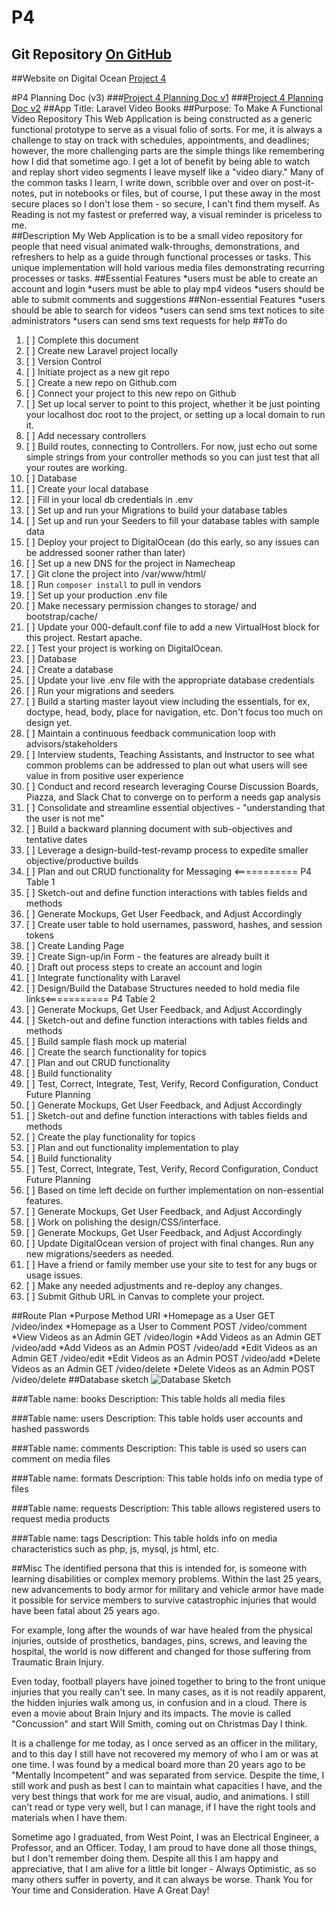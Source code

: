 # P4 
## Git Repository [On GitHub](http://github.com/jpedroza/laravelvideobooks.aacax.net.git)
##Website on Digital Ocean [Project 4](http://laravelvideobooks.aacax.net)

#P4 Planning Doc (v3)
###[Project 4 Planning Doc v1](http://laravelvideobooks.aacax.net/pd1.doc)
###[Project 4 Planning Doc v2](http://laravelvideobooks.aacax.net/pd2.doc)
##App Title: Laravel Video Books 
##Purpose: To Make A Functional Video Repository
This Web Application is being constructed as a generic functional prototype to serve as a visual folio of sorts. 
For me, it is always a challenge to stay on track with schedules, appointments, and deadlines; 
however, the more challenging parts are the simple things like remembering how I did that sometime ago. 
I get a lot of benefit by being able to watch and replay short video segments I leave myself like a "video diary." 
Many of the common tasks I learn, I write down, scribble over and over on post-it-notes, put in notebooks or files, 
but of course, I put these away in the most secure places so I don't lose them - so secure, I can't find them myself. 
As Reading is not my fastest or preferred way, a visual reminder is priceless to me.     
##Description
My Web Application is to be a small video repository for people that need visual animated walk-throughs, demonstrations, and refreshers to help as a guide through functional processes or tasks. 
This unique implementation will hold various media files demonstrating recurring processes or tasks.
##Essential Features
*users must be able to create an account and login
*users must be able to play mp4 videos
*users should be able to submit comments and suggestions
##Non-essential Features
*users should be able to search for videos
*users can send sms text notices to site administrators
*users can send sms text requests for help
##To do
1. [ ] Complete this document 
2. [ ] Create new Laravel project locally
3. [ ] Version Control
4. [ ] Initiate project as a new git repo
5. [ ] Create a new repo on Github.com
6. [ ] Connect your project to this new repo on Github
7. [ ] Set up local server to point to this project, whether it be just pointing your localhost doc root to the project, or setting up a local domain to run it.
8. [ ] Add necessary controllers
9. [ ] Build routes, connecting to Controllers. For now, just echo out some simple strings from your controller methods so you can just test that all your routes are working.
10. [ ] Database
11. [ ] Create your local database
12. [ ] Fill in your local db credentials in .env
13. [ ] Set up and run your Migrations to build your database tables
14. [ ] Set up and run your Seeders to fill your database tables with sample data
15. [ ] Deploy your project to DigitalOcean (do this early, so any issues can be addressed sooner rather than later)
16. [ ] Set up a new DNS for the project in Namecheap
17. [ ] Git clone the project into /var/www/html/
18. [ ] Run `composer install` to pull in vendors
19. [ ] Set up your production .env file
20. [ ] Make necessary permission changes to storage/ and bootstrap/cache/
21. [ ] Update your 000-default.conf file to add a new VirtualHost block for this project. Restart apache.
22. [ ] Test your project is working on DigitalOcean.
23. [ ] Database
24. [ ] Create a database
25. [ ] Update your live .env file with the appropriate database credentials
26. [ ] Run your migrations and seeders
27. [ ] Build a starting master layout view including the essentials, for ex, doctype, head, body, place for navigation, etc. Don't focus too much on design yet.
28. [ ] Maintain a continuous feedback communication loop with advisors/stakeholders
29. [ ] Interview students, Teaching Assistants, and Instructor to see what common problems can be addressed to plan out what users will see value in from positive user experience
30. [ ] Conduct and record research leveraging Course Discussion Boards, Piazza, and Slack Chat to converge on to perform a needs gap analysis
31. [ ] Consolidate and streamline essential objectives - "understanding that the user is not me"
32. [ ] Build a backward planning document with sub-objectives and tentative dates 
33. [ ] Leverage a design-build-test-revamp process to expedite smaller objective/productive builds
34. [ ] Plan and out CRUD functionality for Messaging <=========== P4 Table 1
35. [ ] Sketch-out and define function interactions with tables fields and methods
36. [ ] Generate Mockups, Get User Feedback, and Adjust Accordingly
37. [ ] Create user table to hold usernames, password, hashes, and session tokens
38. [ ] Create Landing Page
39. [ ] Create Sign-up/in Form - the features are already built it
40. [ ] Draft out process steps to create an account and login
41. [ ] Integrate functionality with Laravel
42. [ ] Design/Build the Database Structures needed to hold media file links<=========== P4 Table 2
43. [ ] Generate Mockups, Get User Feedback, and Adjust Accordingly
44. [ ] Sketch-out and define function interactions with tables fields and methods
45. [ ] Build sample flash mock up material
46. [ ] Create the search functionality for topics
47. [ ] Plan and out CRUD functionality
48. [ ] Build functionality
49. [ ] Test, Correct, Integrate, Test, Verify, Record Configuration, Conduct Future Planning
50. [ ] Generate Mockups, Get User Feedback, and Adjust Accordingly
51. [ ] Sketch-out and define function interactions with tables fields and methods
52. [ ] Create the play functionality for topics
53. [ ] Plan and out functionality implementation to play
54. [ ] Build functionality
55. [ ] Test, Correct, Integrate, Test, Verify, Record Configuration, Conduct Future Planning
56. [ ] Based on time left decide on further implementation on non-essential features. 
57. [ ] Generate Mockups, Get User Feedback, and Adjust Accordingly
58. [ ] Work on polishing the design/CSS/interface. 
59. [ ] Generate Mockups, Get User Feedback, and Adjust Accordingly
60. [ ] Update DigitalOcean version of project with final changes. Run any new migrations/seeders as needed.
61. [ ] Have a friend or family member use your site to test for any bugs or usage issues.
62. [ ] Make any needed adjustments and re-deploy any changes.
63. [ ] Submit Github URL in Canvas to complete your project.

##Route Plan
*Purpose	Method	URI
*Homepage as a User	GET	/video/index
*Homepage as a User to Comment	POST	/video/comment
*View Videos as an Admin	GET	/video/login
*Add Videos as an Admin	GET	/video/add
*Add Videos as an Admin	POST	/video/add
*Edit Videos as an Admin	GET	/video/edit
*Edit Videos as an Admin	POST	/video/add
*Delete Videos as an Admin	GET	/video/delete
*Delete Videos as an Admin	POST	/video/delete
##Database sketch
![Database Sketch](http://laravelvideobooks.aacax.net/img/database-sketch.png)
 
###Table name: books
Description: This table holds all media files 

###Table name: users
Description: This table holds user accounts and hashed passwords

###Table name: comments
Description: This table is used so users can comment on media files

###Table name: formats
Description: This table holds info on media type of files

###Table name: requests
Description: This table allows registered users to request media products

###Table name: tags
Description: This table holds info on media characteristics such as php, js, mysql, js html, etc. 

##Misc
The identified persona that this is intended for, is someone with learning disabilities or complex memory problems. Within the last 25 years, new advancements to body armor for military and vehicle armor have made it possible for service members to survive catastrophic injuries that would have been fatal about 25 years ago.

For example, long after the wounds of war have healed from the physical injuries, outside of prosthetics, bandages, pins, screws, and leaving the hospital, the world is now different and changed for those suffering from Traumatic Brain Injury.

Even today, football players have joined together to bring to the front unique injuries that you really can't see. In many cases, as it is not readily apparent, the hidden injuries walk among us, in confusion and in a cloud. There is even a movie about Brain Injury and its impacts. The movie is called "Concussion" and start Will Smith, coming out on Christmas Day I think. 

It is a challenge for me today, as I once served as an officer in the military, and to this day I still have not recovered my memory of who I am or was at one time. I was found by a medical board more than 20 years ago to be "Mentally Incompetent" and was separated from service. Despite the time, I still work and push as best I can to maintain what capacities I have, and the very best things that work for me are visual, audio, and animations. I still can't read or type very well, but I can manage, if I have the right tools and materials when I have them.

Sometime ago I graduated, from West Point, I was an Electrical Engineer, a Professor, and an Officer. Today, I am proud to have done all those things, but I don't remember doing them. Despite all this I am happy and appreciative, that I am alive for a little bit longer - Always Optimistic, as so many others suffer in poverty, and it can always be worse. Thank You for Your time and Consideration. Have A Great Day! 

